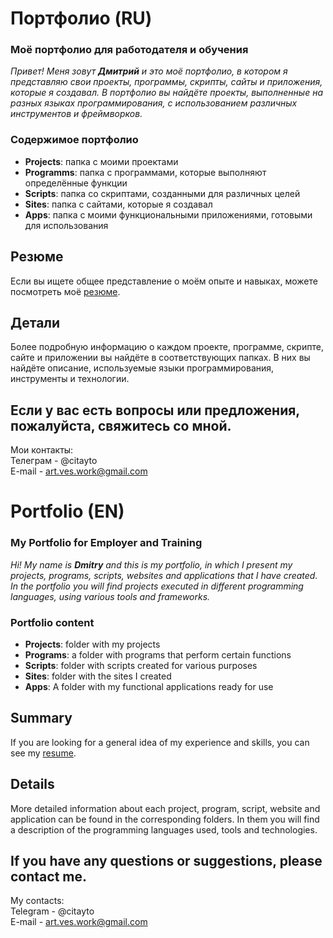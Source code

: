 # Портфолио (RU)

### Моё портфолио для работодателя и обучения
_Привет! Меня зовут __Дмитрий__ и это моё портфолио, в котором я представляю свои проекты, программы, скрипты, сайты и приложения, которые я создавал. В портфолио вы найдёте проекты, выполненные на разных языках программирования, с использованием различных инструментов и фреймворков._

### Содержимое портфолио
- **Projects**: папка с моими проектами
- **Programms**: папка с программами, которые выполняют определённые функции
- **Scripts**: папка со скриптами, созданными для различных целей
- **Sites**: папка с сайтами, которые я создавал
- **Apps**: папка с моими функциональными приложениями, готовыми для использования

## Резюме
Если вы ищете общее представление о моём опыте и навыках, можете посмотреть моё [резюме](./resume(ru).md).

## Детали
Более подробную информацию о каждом проекте, программе, скрипте, сайте и приложении вы найдёте в соответствующих папках. В них вы найдёте описание, используемые языки программирования, инструменты и технологии. 

## Если у вас есть вопросы или предложения, пожалуйста, свяжитесь со мной.  
Мои контакты:  
Телеграм - @citayto  
E-mail - art.ves.work@gmail.com

# Portfolio (EN)

### My Portfolio for Employer and Training
_Hi! My name is __Dmitry__ and this is my portfolio, in which I present my projects, programs, scripts, websites and applications that I have created. In the portfolio you will find projects executed in different programming languages, using various tools and frameworks._

### Portfolio content
- **Projects**: folder with my projects
- **Programs**: a folder with programs that perform certain functions
- **Scripts**: folder with scripts created for various purposes
- **Sites**: folder with the sites I created
- **Apps**: A folder with my functional applications ready for use

## Summary
If you are looking for a general idea of my experience and skills, you can see my [resume](./resume(en).md ).

## Details
More detailed information about each project, program, script, website and application can be found in the corresponding folders. In them you will find a description of the programming languages used, tools and technologies. 

## If you have any questions or suggestions, please contact me.  
My contacts:  
Telegram - @citayto  
E-mail - art.ves.work@gmail.com
